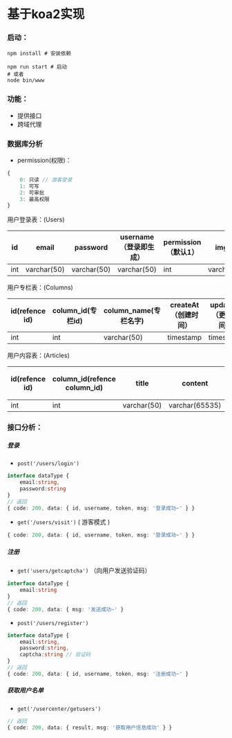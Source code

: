 # 基于koa2实现



### 启动：

```shell
npm install # 安装依赖

npm run start # 启动
# 或者
node bin/www
```



### 功能：

- 提供接口
- 跨域代理



### 数据库分析

+   permission(权限)：

  ```js
  {
      0: 只读 // 游客登录
      1: 可写
      2: 可审批
      3: 最高权限
  }
  ```

用户登录表：(Users)

| id   | email       | password    | username（登录即生成） | permission（默认1） | img_url     | createAt（创建时间） | updateAt（更新时间） |
| ---- | ----------- | ----------- | ---------------------- | ------------------- | ----------- | -------------------- | -------------------- |
| int  | varchar(50) | varchar(50) | varchar(50)            | int                 | varchar(50) | timestamp            | timestamp            |

用户专栏表：(Columns)

| id(refence id) | column_id(专栏id) | column_name(专栏名字) | createAt（创建时间） | updateAt（更新时间） |
| -------------- | ----------------- | --------------------- | -------------------- | -------------------- |
| int            | int               | varchar(50)           | timestamp            | timestamp            |

用户内容表：(Articles)

| id(refence id) | column_id(refence column_id) | title       | content        | createAt（创建时间） | updateAt（更新时间） |
| -------------- | ---------------------------- | ----------- | -------------- | -------------------- | -------------------- |
| int            | int                          | varchar(50) | varchar(65535) | timestamp            | timestamp            |



### 接口分析：

##### 登录

- `post('/users/login')`

```typescript
interface dataType {
    email:string,
    password:string
}
// 返回
{ code: 200, data: { id, username, token, msg: '登录成功~' } }
```

- `get('/users/visit')` ( 游客模式 )

```typescript
{ code: 200, data: { id, username, token, msg: '登录成功~' } }
```



##### 注册

- `get('users/getcaptcha')` （向用户发送验证码）

```typescript
interface dataType {
    email:string
}
// 返回
{ code: 200, data: { msg: '发送成功~' }
```



- `post('/users/register')`

```typescript
interface dataType {
    email:string,
    password:string,
    captcha:string // 验证码
}
// 返回
{ code: 200, data: { id, username, token, msg: '注册成功~' }
```

##### 获取用户名单

- `get('/usercenter/getusers')`

```typescript
// 返回
{ code: 200, data: { result, msg: '获取用户信息成功' } }
```

